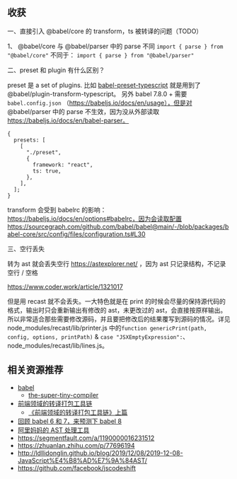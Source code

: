 ## 收获

一、直接引入 @babel/core 的 transform，ts 被转译的问题（TODO）

1、 @babel/core 与 @babel/parser 中的 parse 不同
`import { parse } from "@babel/core"`
不同于：
`import { parse } from "@babel/parser"`

<!-- 2、如果直接引入 transform，则 -->

二、preset 和 plugin 有什么区别？

preset 是 a set of plugins.
比如 [babel-preset-typescript](https://github.com/babel/babel/blob/main/packages/babel-preset-typescript/src/index.js) 就是用到了 @babel/plugin-transform-typescript。
另外 babel 7.8.0 + 需要 `babel.config.json` （https://babeljs.io/docs/en/usage），但是对 @babel/parser 中的 parse 不生效，因为没从外部读取 https://babeljs.io/docs/en/babel-parser。

```
{
  presets: [
    [
      "./preset",
      {
        framework: "react",
        ts: true,
      },
    ],
  ];
}
```

transform 会受到 babelrc 的影响：https://babeljs.io/docs/en/options#babelrc，因为会读取配置 https://sourcegraph.com/github.com/babel/babel@main/-/blob/packages/babel-core/src/config/files/configuration.ts#L30

三、空行丢失

转为 ast 就会丢失空行 https://astexplorer.net/ ，因为 ast 只记录结构，不记录空行 / 空格

https://www.coder.work/article/1321017

但是用 recast 就不会丢失。一大特色就是在 print 的时候会尽量的保持源代码的格式，输出时只会重新输出有修改的 ast，未更改过的 ast，会直接按原样输出。所以非常适合那些需要修改源码，并且要把修改后的结果覆写到源码的情况。详见 node_modules/recast/lib/printer.js 中的`function genericPrint(path, config, options, printPath)` & `case "JSXEmptyExpression":`、node_modules/recast/lib/lines.js。

## 相关资源推荐

- [babel](https://babeljs.io/docs/en/)
  - [the-super-tiny-compiler](https://github.com/jamiebuilds/the-super-tiny-compiler/blob/master/the-super-tiny-compiler.js)
- [前端领域的转译打包工具链](https://deeplang.org/assets/files/transpilers-package-tools-in-frontend-by-xuguang.pdf)
  - [《前端领域的转译打包工具链》上篇](https://juejin.cn/post/6956602138201948196)
- [回顾 babel 6 和 7，来预测下 babel 8](https://juejin.cn/post/6956224866312060942)
- [阿里妈妈的 AST 处理工具](https://github.com/thx/gogocode)
- https://segmentfault.com/a/1190000016231512
- https://zhuanlan.zhihu.com/p/77696194
- http://ldllidonglin.github.io/blog/2019/12/08/2019-12-08-JavaScript%E4%B8%AD%E7%9A%84AST/
- https://github.com/facebook/jscodeshift
